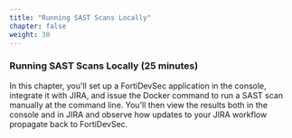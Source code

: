 ```yaml
---
title: "Running SAST Scans Locally"
chapter: false
weight: 30
---
```


### Running SAST Scans Locally (25 minutes)

In this chapter, you'll set up a FortiDevSec application in the console, integrate it with JIRA, and issue the Docker command to run a SAST scan manually at the command line. You'll then view the results both in the console and in JIRA and observe how updates to your JIRA workflow propagate back to FortiDevSec.
